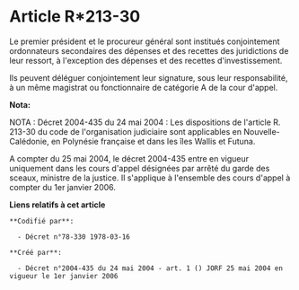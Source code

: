 # Article R*213-30

Le premier président et le procureur général sont institués conjointement ordonnateurs secondaires des dépenses et des
recettes des juridictions de leur ressort, à l'exception des dépenses et des recettes d'investissement.

Ils peuvent déléguer conjointement leur signature, sous leur responsabilité, à un même magistrat ou fonctionnaire de
catégorie A de la cour d'appel.

**Nota:**

NOTA : Décret 2004-435 du 24 mai 2004 : Les dispositions de l'article R. 213-30 du code de l'organisation judiciaire sont
applicables en Nouvelle-Calédonie, en Polynésie française et dans les îles Wallis et Futuna.

A compter du 25 mai 2004, le décret 2004-435 entre en vigueur uniquement dans les cours d'appel désignées par arrêté du garde
des sceaux, ministre de la justice. Il s'applique à l'ensemble des cours d'appel à compter du 1er janvier 2006.

**Liens relatifs à cet article**

	**Codifié par**:

	  - Décret n°78-330 1978-03-16

	**Créé par**:

	  - Décret n°2004-435 du 24 mai 2004 - art. 1 () JORF 25 mai 2004 en vigueur le 1er janvier 2006
